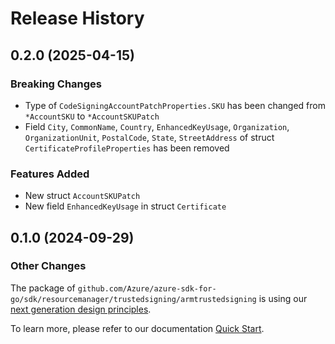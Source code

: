 # Release History

## 0.2.0 (2025-04-15)
### Breaking Changes

- Type of `CodeSigningAccountPatchProperties.SKU` has been changed from `*AccountSKU` to `*AccountSKUPatch`
- Field `City`, `CommonName`, `Country`, `EnhancedKeyUsage`, `Organization`, `OrganizationUnit`, `PostalCode`, `State`, `StreetAddress` of struct `CertificateProfileProperties` has been removed

### Features Added

- New struct `AccountSKUPatch`
- New field `EnhancedKeyUsage` in struct `Certificate`


## 0.1.0 (2024-09-29)
### Other Changes

The package of `github.com/Azure/azure-sdk-for-go/sdk/resourcemanager/trustedsigning/armtrustedsigning` is using our [next generation design principles](https://azure.github.io/azure-sdk/general_introduction.html).

To learn more, please refer to our documentation [Quick Start](https://aka.ms/azsdk/go/mgmt).